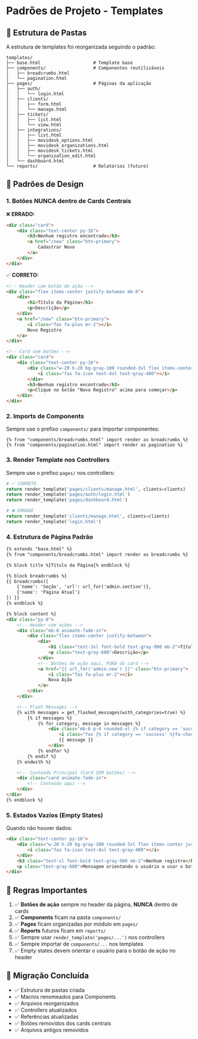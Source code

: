 # Padrões de Projeto - Templates

## 📁 Estrutura de Pastas

A estrutura de templates foi reorganizada seguindo o padrão:

```
templates/
├── base.html                    # Template base
├── components/                  # Componentes reutilizáveis
│   ├── breadcrumbs.html
│   └── pagination.html
├── pages/                       # Páginas da aplicação
│   ├── auth/
│   │   └── login.html
│   ├── clients/
│   │   ├── form.html
│   │   └── manage.html
│   ├── tickets/
│   │   ├── list.html
│   │   └── view.html
│   ├── integrations/
│   │   ├── list.html
│   │   ├── movidesk_options.html
│   │   ├── movidesk_organizations.html
│   │   ├── movidesk_tickets.html
│   │   └── organization_edit.html
│   └── dashboard.html
└── reports/                     # Relatórios (futuro)
```

## 🎨 Padrões de Design

### 1. **Botões NUNCA dentro de Cards Centrais**

❌ **ERRADO:**
```html
<div class="card">
    <div class="text-center py-16">
        <h3>Nenhum registro encontrado</h3>
        <a href="/new" class="btn-primary">
            Cadastrar Novo
        </a>
    </div>
</div>
```

✅ **CORRETO:**
```html
<!-- Header com botão de ação -->
<div class="flex items-center justify-between mb-8">
    <div>
        <h1>Título da Página</h1>
        <p>Descrição</p>
    </div>
    <a href="/new" class="btn-primary">
        <i class="fas fa-plus mr-2"></i>
        Novo Registro
    </a>
</div>

<!-- Card sem botões -->
<div class="card">
    <div class="text-center py-16">
        <div class="w-20 h-20 bg-gray-100 rounded-3xl flex items-center justify-center mx-auto mb-6">
            <i class="fas fa-icon text-4xl text-gray-400"></i>
        </div>
        <h3>Nenhum registro encontrado</h3>
        <p>Clique no botão "Novo Registro" acima para começar</p>
    </div>
</div>
```

### 2. **Imports de Components**

Sempre use o prefixo `components/` para importar componentes:

```jinja2
{% from "components/breadcrumbs.html" import render as breadcrumbs %}
{% from "components/pagination.html" import render as pagination %}
```

### 3. **Render Template nos Controllers**

Sempre use o prefixo `pages/` nos controllers:

```python
# ✅ CORRETO
return render_template('pages/clients/manage.html', clients=clients)
return render_template('pages/auth/login.html')
return render_template('pages/dashboard.html')

# ❌ ERRADO
return render_template('clients/manage.html', clients=clients)
return render_template('login.html')
```

### 4. **Estrutura de Página Padrão**

```html
{% extends "base.html" %}
{% from "components/breadcrumbs.html" import render as breadcrumbs %}

{% block title %}Título da Página{% endblock %}

{% block breadcrumbs %}
{{ breadcrumbs([
    {'name': 'Seção', 'url': url_for('admin.section')},
    {'name': 'Página Atual'}
]) }}
{% endblock %}

{% block content %}
<div class="py-8">
    <!-- Header com ações -->
    <div class="mb-8 animate-fade-in">
        <div class="flex items-center justify-between">
            <div>
                <h1 class="text-3xl font-bold text-gray-900 mb-2">Título</h1>
                <p class="text-gray-600">Descrição</p>
            </div>
            <!-- Botões de ação aqui, FORA do card -->
            <a href="{{ url_for('admin.new') }}" class="btn-primary">
                <i class="fas fa-plus mr-2"></i>
                Nova Ação
            </a>
        </div>
    </div>

    <!-- Flash Messages -->
    {% with messages = get_flashed_messages(with_categories=true) %}
        {% if messages %}
            {% for category, message in messages %}
                <div class="mb-6 p-4 rounded-xl {% if category == 'success' %}bg-green-100 text-green-700{% elif category == 'error' %}bg-red-100 text-red-700{% else %}bg-blue-100 text-blue-700{% endif %} animate-fade-in">
                    <i class="fas {% if category == 'success' %}fa-check-circle{% elif category == 'error' %}fa-exclamation-circle{% else %}fa-info-circle{% endif %} mr-2"></i>
                    {{ message }}
                </div>
            {% endfor %}
        {% endif %}
    {% endwith %}

    <!-- Conteúdo Principal (Card SEM botões) -->
    <div class="card animate-fade-in">
        <!-- Conteúdo aqui -->
    </div>
</div>
{% endblock %}
```

### 5. **Estados Vazios (Empty States)**

Quando não houver dados:

```html
<div class="text-center py-16">
    <div class="w-20 h-20 bg-gray-100 rounded-3xl flex items-center justify-center mx-auto mb-6">
        <i class="fas fa-icon text-4xl text-gray-400"></i>
    </div>
    <h3 class="text-xl font-bold text-gray-900 mb-2">Nenhum registro</h3>
    <p class="text-gray-600">Mensagem orientando o usuário a usar o botão acima</p>
</div>
```

## 📝 Regras Importantes

1. ✅ **Botões de ação** sempre no header da página, **NUNCA** dentro de cards
2. ✅ **Components** ficam na pasta `components/`
3. ✅ **Pages** ficam organizadas por módulo em `pages/`
4. ✅ **Reports** futuros ficam em `reports/`
5. ✅ Sempre usar `render_template('pages/...')` nos controllers
6. ✅ Sempre importar de `components/...` nos templates
7. ✅ Empty states devem orientar o usuário para o botão de ação no header

## 🔄 Migração Concluída

- ✅ Estrutura de pastas criada
- ✅ Macros renomeados para Components
- ✅ Arquivos reorganizados
- ✅ Controllers atualizados
- ✅ Referências atualizadas
- ✅ Botões removidos dos cards centrais
- ✅ Arquivos antigos removidos
